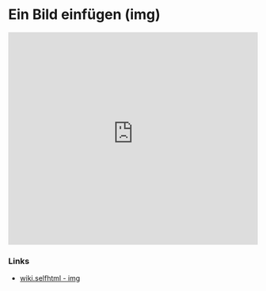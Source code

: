 # Ein Bild einfügen (img)

<iframe width="100%" height="430" src="https://www.youtube-nocookie.com/embed/diiikCQbmlA?showinfo=0" frameborder="0" allowfullscreen></iframe>

### Links

* [wiki.selfhtml - img](https://wiki.selfhtml.org/wiki/HTML/Multimedia_und_Grafiken/Grafiken)

